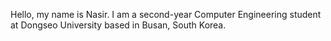 Hello, my name is Nasir. I am a second-year Computer Engineering student at Dongseo University based in Busan, South Korea.
